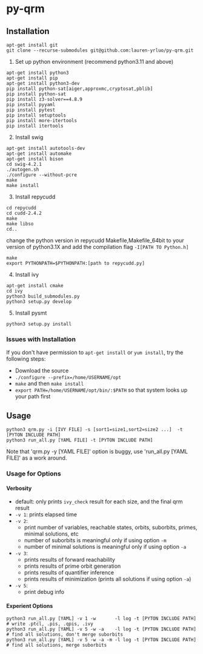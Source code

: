 # py-qrm
## Installation
```
apt-get install git
git clone --recurse-submodules git@github.com:lauren-yrluo/py-qrm.git
```
1. Set up python environment (recommend python3.11 and above)
```
apt-get install python3
apt-get install pip
apt-get install python3-dev
pip install python-sat[aiger,approxmc,cryptosat,pblib]
pip install python-sat
pip install z3-solver==4.8.9
pip install pyyaml
pip install pytest
pip install setuptools
pip install more-itertools
pip install itertools
```

2. Install swig
```
apt-get install autotools-dev
apt-get install automake
apt-get install bison
cd swig-4.2.1
./autogen.sh
./configure --without-pcre
make
make install
```
3. Install repycudd
```
cd repycudd
cd cudd-2.4.2
make
make libso
cd..
```

change the python version in repycudd Makefile,Makefile_64bit to your version of python3.1X and add the compilation flag `-I[PATH TO Python.h]`
```
make
export PYTHONPATH=$PYTHONPATH:[path to repycudd.py]
```

4. Install ivy
```
apt-get install cmake
cd ivy
python3 build_submodules.py
python3 setup.py develop
```

5. Install pysmt
```
python3 setup.py install
```
### Issues with Installation
If you don't have permission to `apt-get install` or `yum install`, try the following steps:
- Download the source
- `./configure --prefix=/home/USERNAME/opt`
- `make` and then `make install`
- `export PATH=/home/USERNAME/opt/bin/:$PATH` so that system looks up your path first

## Usage
```=python3
python3 qrm.py -i [IVY FILE] -s [sort1=size1,sort2=size2 ...]  -t [PYTON INCLUDE PATH]
python3 run_all.py [YAML FILE] -t [PYTON INCLUDE PATH]
```
Note that 'qrm.py -y [YAML FILE]' option is buggy, use 'run_all.py [YAML FILE]' as a work around.
### Usage for Options
#### Verbosity
- default: only prints `ivy_check` result for each size, and the final qrm result
- `-v 1`: prints elapsed time
- `-v 2`: 
    - print number of variables, reachable states, orbits, suborbits, primes, minimal solutions, etc
    - number of suborbits is meaningful only if using option `-m`
    - number of minimal solutions is meaningful only if using option `-a`
- `-v 3`:
    - prints results of forward reachability
    - prints results of prime orbit generation
    - prints results of quantifier inference
    - prints results of minimization (prints all solutions if using option `-a`)
- `-v 5`: 
    - print debug info
#### Experient Options
```
python3 run_all.py [YAML] -v 1 -w       -l log -t [PYTON INCLUDE PATH]   # write .ptcl, .pis, .qpis, .ivy
python3 run_all.py [YAML] -v 5 -w -a    -l log -t [PYTON INCLUDE PATH]   # find all solutions, don't merge suborbits
python3 run_all.py [YAML] -v 5 -w -a -m -l log -t [PYTON INCLUDE PATH]   # find all solutions, merge suborbits
```


